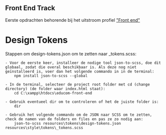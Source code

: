 ## Front End Track

Eerste opdrachten behorende bij het uitstroom profiel ["Front end"](https://e-learning.educom.nu/front-end/)


# Design Tokens

Stappen om design-tokens.json om te zetten naar _tokens.scss:

    - Voor de eerste keer, installeer de nodige tool json-to-scss, doe dit globaal, zodat die overal beschikbaar is. Als deze nog niet geïnstalleerd is, voer dan het volgende commando in in de terminal:
        npm install json-to-scss --global

    - In de terminal, selecteer de project root folder met cd (change directory) (de folder waar index.html staat):
        cd C:\xampp\htdocs\educom-front-end

    - Gebruik eventueel dir om te controleren of het de juiste folder is:
        dir

    - Gebruik het volgende commando om de JSON naar SCSS om te zetten, check de namen van de folders en files en pas ze zo nodig aan:
        json-to-scss resources\tokens\design-tokens.json resources\style\tokens\_tokens.scss
